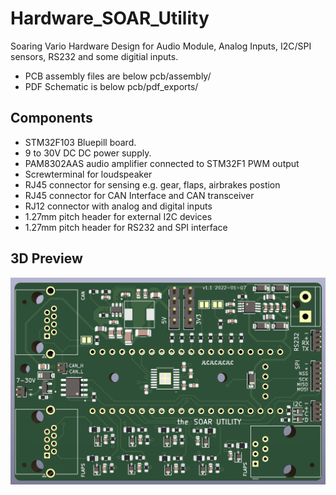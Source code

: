 # Hardware_SOAR_Utility
Soaring Vario Hardware Design for Audio Module, Analog Inputs, I2C/SPI sensors, RS232 and some digitial inputs. 
- PCB assembly files are below pcb/assembly/
- PDF Schematic is below pcb/pdf_exports/ 

## Components
- STM32F103 Bluepill board.
- 9 to 30V DC DC power supply.
- PAM8302AAS  audio amplifier connected to STM32F1 PWM output
- Screwterminal for loudspeaker
- RJ45 connector for sensing e.g. gear, flaps, airbrakes postion
- RJ45 connector for CAN Interface and CAN transceiver
- RJ12 connector with analog and digital inputs
- 1.27mm pitch header for external I2C devices
- 1.27mm pitch header for RS232 and SPI interface


## 3D Preview 
![3D Preview](media/3d_preview.JPG)



